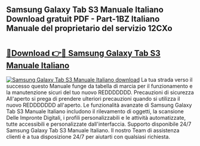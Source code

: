 ## Samsung Galaxy Tab S3 Manuale Italiano Download gratuit PDF - Part-1BZ Italiano Manuale del proprietario del servizio 12CXo

# <h2><a href="http://dfgi2fw.blite.top/?on=Samsung+Galaxy+Tab+S3+Manuale+Italiano">🔗Download 👉🔴 Samsung Galaxy Tab S3 Manuale Italiano</a></h2>

[![Samsung Galaxy Tab S3 Manuale Italiano download](https://i.imgur.com/lujVjoI.png)](http://dfgi2fw.blite.top/?on=Samsung+Galaxy+Tab+S3+Manuale+Italiano)
La tua strada verso il successo questo Manuale funge da tabella di marcia per il funzionamento e la manutenzione sicuri del tuo nuovo REDDDDDDD. Precauzioni di sicurezza All'aperto si prega di prendere ulteriori precauzioni quando si utilizza il nuovo REDDDDDDD all'aperto. Le funzionalità avanzate di Samsung Galaxy Tab S3 Manuale Italiano includono il rilevamento di oggetti, la scansione Delle Impronte Digitali, i profili personalizzabili e le attività automatizzate, tutte accessibili e personalizzate dall'interfaccia. Supporto disponibile 24/7 Samsung Galaxy Tab S3 Manuale Italiano. Il nostro Team di assistenza clienti è a tua disposizione 24/7 per aiutarti con qualsiasi richiesta.
